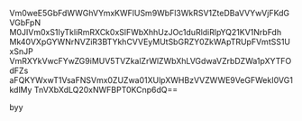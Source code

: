 Vm0weE5GbFdWWGhVYmxKWFlUSm9WbFl3WkRSV1ZteDBaVVYwVjFKdGVGbFpN
M0JIVm0xS1IyTkliRmRXCk0xSlFWbXhhUzJOc1duRldiRlpYQ21KV1NrbFdh
Mk40VXpGYWNrNVZiR3BTYkhCVVEyMUtSbGRZY0ZkWApTRUpFVmtSS1UxSnJP
VmRXYkVwcFYwZG9iMUV5TVZkalZrWlZWbXhLVGdwaVZrbDZWa1pXYTFOdFZs
aFQKYWxwT1VsaFNSVmx0ZUZwa01XUlpXWHBzVVZWWE9VeGFWekI0VG1kdlMy
TnVXbXdLQ20xNWFBPT0KCnp6dQ==

byy